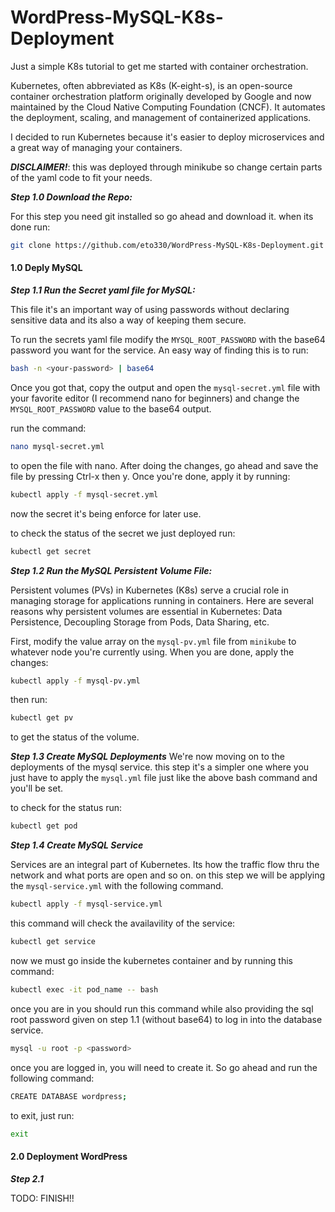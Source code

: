 # WordPress-MySQL-K8s-Deployment
Just a simple K8s tutorial to get me started with container orchestration.

Kubernetes, often abbreviated as K8s (K-eight-s), is an open-source container orchestration platform originally developed by Google and now maintained by the Cloud Native Computing Foundation (CNCF). It automates the deployment, scaling, and management of containerized applications.

I decided to run Kubernetes because it's easier to deploy microservices and a great way of  managing your containers. 

***DISCLAIMER!***: this was deployed through minikube so change certain parts of
the yaml code to fit your needs.

***Step 1.0 Download the Repo:***

For this step you need git installed so go ahead and download it. when its done run:

```bash 
git clone https://github.com/eto330/WordPress-MySQL-K8s-Deployment.git
```
#### 1.0 Deply MySQL

***Step 1.1 Run the Secret yaml file for MySQL:***

This file it's an important way of using passwords without declaring sensitive data and its also a way of keeping them secure.

To run the secrets yaml file modify the `MYSQL_ROOT_PASSWORD` with the base64 password you want for the service.
An easy way of finding this is to run:
```bash
bash -n <your-password> | base64
```
Once you got that, copy the output and open the `mysql-secret.yml` file with your favorite editor (I recommend nano for beginners) and change the `MYSQL_ROOT_PASSWORD`  value to the base64 output.

run the command:
```bash
nano mysql-secret.yml
```
to open the file with nano. After doing the changes, go ahead and save the file by pressing Ctrl-x then y. Once you're done, apply it by running:
```bash
kubectl apply -f mysql-secret.yml
```
now the secret it's being enforce for later use.

to check the status of the secret we just deployed run:
```bash
kubectl get secret
```
***Step 1.2 Run the MySQL Persistent Volume File:***

Persistent volumes (PVs) in Kubernetes (K8s) serve a crucial role in managing storage for applications running in containers. Here are several reasons why persistent volumes are essential in Kubernetes: Data Persistence, Decoupling Storage from Pods, Data Sharing, etc.

First, modify the value array on the `mysql-pv.yml`  file from `minikube` to whatever node you're currently using.
When you are done, apply the changes:
```bash
kubectl apply -f mysql-pv.yml
```
then run:
```bash
kubectl get pv
```
to get the status of the volume.

***Step 1.3 Create MySQL Deployments***
We're now moving on to the deployments of the mysql service. this step it's a simpler one where you just have to apply the `mysql.yml` file just like the above bash command and you'll be set.

to check for the status run:

```bash
kubectl get pod
```
***Step 1.4 Create MySQL Service***


Services are an integral part of Kubernetes. Its how the traffic flow thru the network and what ports are open and so on. 
on this step we will be applying the `mysql-service.yml` with the following command.
```bash
kubectl apply -f mysql-service.yml
```

this command will check the availavility of the service:
```bash
kubectl get service
```
now we must go inside the kubernetes container and by running this command:
```bash
kubectl exec -it pod_name -- bash
```
once you are in you should run this command while also providing the sql root password given on step 1.1 (without base64) to log in into the database service. 
```bash
mysql -u root -p <password>
```
once you are logged in, you will need to create it. So go ahead and run the following command:
```bash
CREATE DATABASE wordpress;
```
to exit, just run:
```bash
exit
```

#### 2.0 Deployment WordPress
***Step 2.1***








TODO: FINISH!!

